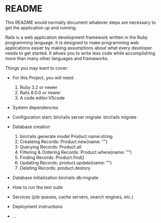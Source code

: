 # README

This README would normally document whatever steps are necessary to get the application up and running.

Rails is a web application development framework written in the Ruby programming language.
It is designed to make programming web applications easier by making assumptions about what every developer needs to get started.
It allows you to write less code while accomplishing more than many other languages and frameworks.

Things you may want to cover:

* For this Project, you will need:
  1. Ruby 3.2 or newer
  2. Rails 8.0.0 or newer
  3. A code editor:VScode
* System dependencies

* Configuration
  start: bin/rails server
  migrate: bin/rails migrate
* Database creation
  1. bin/rails generate model Product name:string
  2. Createing Records: Product.new(name: "")
  3. Querying Records: Product.all
  4. Filtering & Ordering Records: Product.where(name: "")
  5. Finding Records: Product.find()
  6. Updating Records: product.update(name: "")
  7. Deleting Records: product.destory
* Database initialization
  bin/rails db:migrate
* How to run the test suite

* Services (job queues, cache servers, search engines, etc.)

* Deployment instructions

* ...
